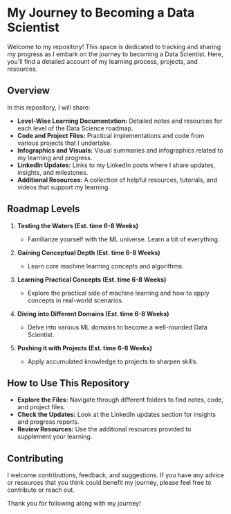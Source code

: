 # My Journey to Becoming a Data Scientist

Welcome to my repository! This space is dedicated to tracking and sharing my progress as I embark on the journey to becoming a Data Scientist. Here, you'll find a detailed account of my learning process, projects, and resources.

## Overview

In this repository, I will share:
- **Level-Wise Learning Documentation:** Detailed notes and resources for each level of the Data Science roadmap.
- **Code and Project Files:** Practical implementations and code from various projects that I undertake.
- **Infographics and Visuals:** Visual summaries and infographics related to my learning and progress.
- **LinkedIn Updates:** Links to my LinkedIn posts where I share updates, insights, and milestones.
- **Additional Resources:** A collection of helpful resources, tutorials, and videos that support my learning.

## Roadmap Levels

1. **Testing the Waters (Est. time 6-8 Weeks)**
   - Familiarize yourself with the ML universe. Learn a bit of everything.

2. **Gaining Conceptual Depth (Est. time 6-8 Weeks)**
   - Learn core machine learning concepts and algorithms.

3. **Learning Practical Concepts (Est. time 6-8 Weeks)**
   - Explore the practical side of machine learning and how to apply concepts in real-world scenarios.

4. **Diving into Different Domains (Est. time 6-8 Weeks)**
   - Delve into various ML domains to become a well-rounded Data Scientist.

5. **Pushing it with Projects (Est. time 6-8 Weeks)**
   - Apply accumulated knowledge to projects to sharpen skills.

## How to Use This Repository

- **Explore the Files:** Navigate through different folders to find notes, code, and project files.
- **Check the Updates:** Look at the LinkedIn updates section for insights and progress reports.
- **Review Resources:** Use the additional resources provided to supplement your learning.

## Contributing

I welcome contributions, feedback, and suggestions. If you have any advice or resources that you think could benefit my journey, please feel free to contribute or reach out.

Thank you for following along with my journey!
